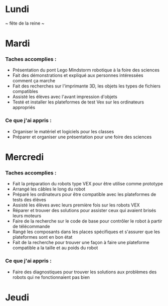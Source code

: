 # Lundi 
~ fête de la reine ~

# Mardi 
### Taches accomplies : 
   * Présentation du pont Lego Mindstorm robotique à la foire des sciences
   * Fait des démonstrations et expliqué aux personnes intéressées comment ça marche
   * Fait des recherches sur l'imprimante 3D, les objets les types de fichiers compatibles
   * Assisté les élèves avec l'avant impression d'objets 
   * Testé et installer les plateformes de test Vex sur les ordinateurs appropriés 
### Ce que j'ai appris : 
   * Organiser le matériel et logiciels pour les classes 
   * Préparer et organiser une présentation pour une foire des sciences 
# Mercredi
### Taches accomplies : 
   * Fait la préparation du robots type VEX pour être utilise comme prototype 
   * Arrangé les câbles le long du robot 
   * Préparé les ordinateurs pour être compatible avec les plateformes de tests des élèves 
   * Assisté les élèves avec leurs première fois sur les robots VEX 
   * Réparer et trouver des solutions pour assister ceux qui avaient brisés leurs moteurs 
   * Faire de la recherche sur le code de base pour contrôler le robot à partir de télécommande 
   * Rangé les composants dans les places spécifiques et s'assurer que les plateformes sont en bon état
   * Fait de la recherche pour trouver une façon à faire une plateforme compatible a la taille et au poids du robot
### Ce que j'ai appris : 
   * Faire des diagnostiques pour trouver les solutions aux problèmes des robots qui ne fonctionnaient pas bien
# Jeudi
